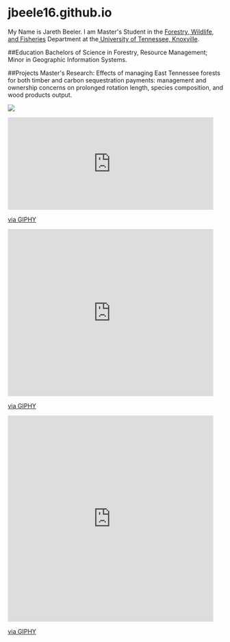 # jbeele16.github.io


My Name is Jareth Beeler. I am Master's Student in the [Forestry, Wildlife, and Fisheries](https://naturalresources.tennessee.edu/) Department at the[ University of Tennessee, Knoxville](https://www.utk.edu/). 

##Education
Bachelors of Science in Forestry, Resource Management; Minor in Geographic Information Systems. 

##Projects
Master's Research:
Effects of managing East Tennessee forests for both timber and carbon sequestration payments: management and ownership concerns on prolonged rotation length, species composition, and wood products output. 


![](https://naturalresources.tennessee.edu/wp-content/uploads/sites/24/2019/12/dendro-class-2.jpg)


<iframe src="https://giphy.com/embed/WNwErIxqX18xmm92UX" width="480" height="215" frameBorder="0" class="giphy-embed" allowFullScreen></iframe><p><a href="https://giphy.com/gifs/BoxOfficetr-lotr-lord-of-the-rings-frodo-WNwErIxqX18xmm92UX">via GIPHY</a></p>


<iframe src="https://giphy.com/embed/12IRXa3DLCWnny" width="480" height="389" frameBorder="0" class="giphy-embed" allowFullScreen></iframe><p><a href="https://giphy.com/gifs/owl-becausebirds-12IRXa3DLCWnny">via GIPHY</a></p>



<iframe src="https://giphy.com/embed/pAoAkPVUb3Mg8" width="480" height="480" frameBorder="0" class="giphy-embed" allowFullScreen></iframe><p><a href="https://giphy.com/gifs/orange-stuck-flap-pAoAkPVUb3Mg8">via GIPHY</a></p>


